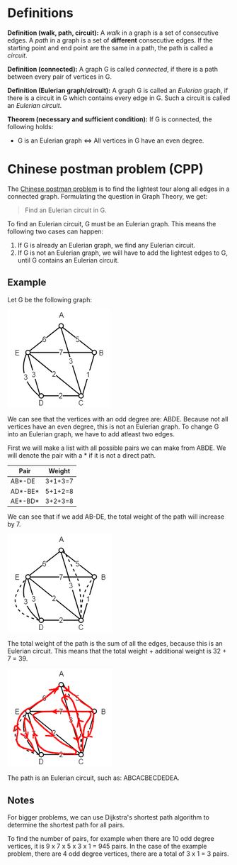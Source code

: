 # Definitions

**Definition (walk, path, circuit):** A _walk_ in a graph is a set  of consecutive edges. A _path_ in a graph is a set of **different** consecutive edges. If the starting point and end point are the same in a path, the path is called a _circuit_.

**Definition (connected):** A graph G is called _connected_, if there is a path between every pair of vertices in G.

**Definition (Eulerian graph/circuit):** A graph G is called an _Eulerian_ graph, if there is a circuit in G which contains every edge in G. Such a circuit is called an _Eulerian circuit_.

**Theorem (necessary and sufficient condition):** If G is connected, the following holds: 
 * G is an Eulerian graph <=> All vertices in G have an even degree.

# Chinese postman problem (CPP)

The [Chinese postman problem](https://en.wikipedia.org/wiki/Route_inspection_problem) is to find the lightest tour along all edges in a connected graph. Formulating the question in Graph Theory, we get:

> Find an Eulerian circuit in G.

To find an Eulerian circuit, G must be an Eulerian graph. This means the following two cases can happen: 
 1. If G is already an Eulerian graph, we find any Eulerian circuit.
 2. If G is not an Eulerian graph, we will have to add the lightest edges to G, until G contains an Eulerian circuit.

## Example

Let G be the following graph:

![graph](graph.png)

We can see that the vertices with an odd degree are: ABDE. Because not all vertices have an even degree, this is not an Eulerian graph. To change G into an Eulerian graph, we have to add atleast two edges.

First we will make a list with all possible pairs we can make from ABDE. We will denote the pair with a * if it is not a direct path.

|Pair|Weight|
|-|-|
AB*-DE|3+1+3=7|
AD*-BE*|5+1+2=8|
AE*-BD*|3+2+3=8|

We can see that if we add AB-DE, the total weight of the path will increase by 7.

![Eulerian graph](graph_euler.png)

The total weight of the path is the sum of all the edges, because this is an Eulerian circuit. This means that the total weight + additional weight is 32 + 7 = 39.

![path](graph_path.png)

The path is an Eulerian circuit, such as: ABCACBECDEDEA.

## Notes

For bigger problems, we can use Dijkstra's shortest path algorithm to determine the shortest path for all pairs.

To find the number of pairs, for example when there are 10 odd degree vertices, it is 9 x 7 x 5 x 3 x 1 = 945 pairs. In the case of the example problem, there are 4 odd degree vertices, there are a total of 3 x 1 = 3 pairs.
